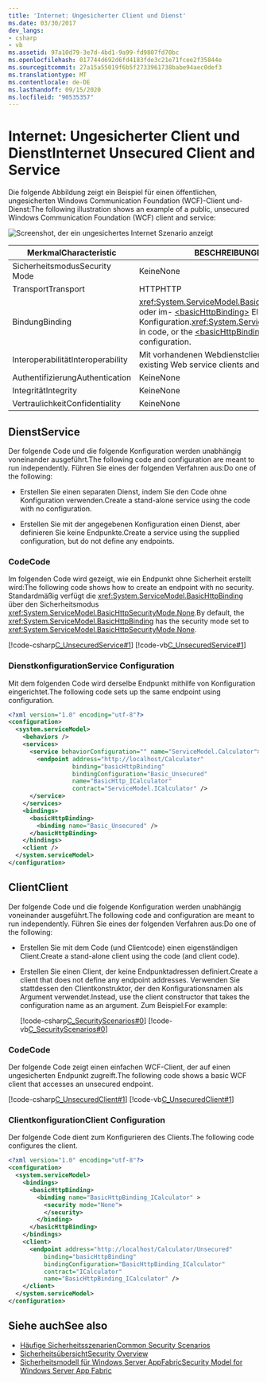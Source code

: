 ```yaml
---
title: 'Internet: Ungesicherter Client und Dienst'
ms.date: 03/30/2017
dev_langs:
- csharp
- vb
ms.assetid: 97a10d79-3e7d-4bd1-9a99-fd9807fd70bc
ms.openlocfilehash: 017744d692d6fd4183fde3c21e71fcee2f35844e
ms.sourcegitcommit: 27a15a55019f6b5f2733961738babe94aec0def3
ms.translationtype: MT
ms.contentlocale: de-DE
ms.lasthandoff: 09/15/2020
ms.locfileid: "90535357"
---
```

# <a name="internet-unsecured-client-and-service"></a><span data-ttu-id="28e8e-102">Internet: Ungesicherter Client und Dienst</span><span class="sxs-lookup"><span data-stu-id="28e8e-102">Internet Unsecured Client and Service</span></span>
<span data-ttu-id="28e8e-103">Die folgende Abbildung zeigt ein Beispiel für einen öffentlichen, ungesicherten Windows Communication Foundation (WCF)-Client und-Dienst:</span><span class="sxs-lookup"><span data-stu-id="28e8e-103">The following illustration shows an example of a public, unsecured Windows Communication Foundation (WCF) client and service:</span></span>  
  
 ![Screenshot, der ein ungesichertes Internet Szenario anzeigt](./media/internet-unsecured-client-and-service/public-unsecured-internet.gif)  
  
|<span data-ttu-id="28e8e-105">Merkmal</span><span class="sxs-lookup"><span data-stu-id="28e8e-105">Characteristic</span></span>|<span data-ttu-id="28e8e-106">BESCHREIBUNG</span><span class="sxs-lookup"><span data-stu-id="28e8e-106">Description</span></span>|  
|--------------------|-----------------|  
|<span data-ttu-id="28e8e-107">Sicherheitsmodus</span><span class="sxs-lookup"><span data-stu-id="28e8e-107">Security Mode</span></span>|<span data-ttu-id="28e8e-108">Keine</span><span class="sxs-lookup"><span data-stu-id="28e8e-108">None</span></span>|  
|<span data-ttu-id="28e8e-109">Transport</span><span class="sxs-lookup"><span data-stu-id="28e8e-109">Transport</span></span>|<span data-ttu-id="28e8e-110">HTTP</span><span class="sxs-lookup"><span data-stu-id="28e8e-110">HTTP</span></span>|  
|<span data-ttu-id="28e8e-111">Bindung</span><span class="sxs-lookup"><span data-stu-id="28e8e-111">Binding</span></span>|<span data-ttu-id="28e8e-112"><xref:System.ServiceModel.BasicHttpBinding> im Code oder im- [\<basicHttpBinding>](../../configure-apps/file-schema/wcf/basichttpbinding.md) Element in der Konfiguration.</span><span class="sxs-lookup"><span data-stu-id="28e8e-112"><xref:System.ServiceModel.BasicHttpBinding> in code, or the [\<basicHttpBinding>](../../configure-apps/file-schema/wcf/basichttpbinding.md) element in configuration.</span></span>|  
|<span data-ttu-id="28e8e-113">Interoperabilität</span><span class="sxs-lookup"><span data-stu-id="28e8e-113">Interoperability</span></span>|<span data-ttu-id="28e8e-114">Mit vorhandenen Webdienstclients und Diensten</span><span class="sxs-lookup"><span data-stu-id="28e8e-114">With existing Web service clients and services</span></span>|  
|<span data-ttu-id="28e8e-115">Authentifizierung</span><span class="sxs-lookup"><span data-stu-id="28e8e-115">Authentication</span></span>|<span data-ttu-id="28e8e-116">Keine</span><span class="sxs-lookup"><span data-stu-id="28e8e-116">None</span></span>|  
|<span data-ttu-id="28e8e-117">Integrität</span><span class="sxs-lookup"><span data-stu-id="28e8e-117">Integrity</span></span>|<span data-ttu-id="28e8e-118">Keine</span><span class="sxs-lookup"><span data-stu-id="28e8e-118">None</span></span>|  
|<span data-ttu-id="28e8e-119">Vertraulichkeit</span><span class="sxs-lookup"><span data-stu-id="28e8e-119">Confidentiality</span></span>|<span data-ttu-id="28e8e-120">Keine</span><span class="sxs-lookup"><span data-stu-id="28e8e-120">None</span></span>|  
  
## <a name="service"></a><span data-ttu-id="28e8e-121">Dienst</span><span class="sxs-lookup"><span data-stu-id="28e8e-121">Service</span></span>  
 <span data-ttu-id="28e8e-122">Der folgende Code und die folgende Konfiguration werden unabhängig voneinander ausgeführt.</span><span class="sxs-lookup"><span data-stu-id="28e8e-122">The following code and configuration are meant to run independently.</span></span> <span data-ttu-id="28e8e-123">Führen Sie eines der folgenden Verfahren aus:</span><span class="sxs-lookup"><span data-stu-id="28e8e-123">Do one of the following:</span></span>  
  
- <span data-ttu-id="28e8e-124">Erstellen Sie einen separaten Dienst, indem Sie den Code ohne Konfiguration verwenden.</span><span class="sxs-lookup"><span data-stu-id="28e8e-124">Create a stand-alone service using the code with no configuration.</span></span>  
  
- <span data-ttu-id="28e8e-125">Erstellen Sie mit der angegebenen Konfiguration einen Dienst, aber definieren Sie keine Endpunkte.</span><span class="sxs-lookup"><span data-stu-id="28e8e-125">Create a service using the supplied configuration, but do not define any endpoints.</span></span>  
  
### <a name="code"></a><span data-ttu-id="28e8e-126">Code</span><span class="sxs-lookup"><span data-stu-id="28e8e-126">Code</span></span>  
 <span data-ttu-id="28e8e-127">Im folgenden Code wird gezeigt, wie ein Endpunkt ohne Sicherheit erstellt wird:</span><span class="sxs-lookup"><span data-stu-id="28e8e-127">The following code shows how to create an endpoint with no security.</span></span> <span data-ttu-id="28e8e-128">Standardmäßig verfügt die <xref:System.ServiceModel.BasicHttpBinding> über den Sicherheitsmodus <xref:System.ServiceModel.BasicHttpSecurityMode.None>.</span><span class="sxs-lookup"><span data-stu-id="28e8e-128">By default, the <xref:System.ServiceModel.BasicHttpBinding> has the security mode set to <xref:System.ServiceModel.BasicHttpSecurityMode.None>.</span></span>  
  
 [!code-csharp[C_UnsecuredService#1](../../../../samples/snippets/csharp/VS_Snippets_CFX/c_unsecuredservice/cs/source.cs#1)]
 [!code-vb[C_UnsecuredService#1](../../../../samples/snippets/visualbasic/VS_Snippets_CFX/c_unsecuredservice/vb/source.vb#1)]  
  
### <a name="service-configuration"></a><span data-ttu-id="28e8e-129">Dienstkonfiguration</span><span class="sxs-lookup"><span data-stu-id="28e8e-129">Service Configuration</span></span>  
 <span data-ttu-id="28e8e-130">Mit dem folgenden Code wird derselbe Endpunkt mithilfe von Konfiguration eingerichtet.</span><span class="sxs-lookup"><span data-stu-id="28e8e-130">The following code sets up the same endpoint using configuration.</span></span>  
  
```xml  
<?xml version="1.0" encoding="utf-8"?>  
<configuration>  
  <system.serviceModel>  
    <behaviors />  
    <services>  
      <service behaviorConfiguration="" name="ServiceModel.Calculator">  
        <endpoint address="http://localhost/Calculator"
                  binding="basicHttpBinding"  
                  bindingConfiguration="Basic_Unsecured"
                  name="BasicHttp_ICalculator"  
                  contract="ServiceModel.ICalculator" />  
      </service>  
    </services>  
    <bindings>  
      <basicHttpBinding>  
        <binding name="Basic_Unsecured" />  
      </basicHttpBinding>  
    </bindings>  
    <client />  
  </system.serviceModel>  
</configuration>  
```  
  
## <a name="client"></a><span data-ttu-id="28e8e-131">Client</span><span class="sxs-lookup"><span data-stu-id="28e8e-131">Client</span></span>  
 <span data-ttu-id="28e8e-132">Der folgende Code und die folgende Konfiguration werden unabhängig voneinander ausgeführt.</span><span class="sxs-lookup"><span data-stu-id="28e8e-132">The following code and configuration are meant to run independently.</span></span> <span data-ttu-id="28e8e-133">Führen Sie eines der folgenden Verfahren aus:</span><span class="sxs-lookup"><span data-stu-id="28e8e-133">Do one of the following:</span></span>  
  
- <span data-ttu-id="28e8e-134">Erstellen Sie mit dem Code (und Clientcode) einen eigenständigen Client.</span><span class="sxs-lookup"><span data-stu-id="28e8e-134">Create a stand-alone client using the code (and client code).</span></span>  
  
- <span data-ttu-id="28e8e-135">Erstellen Sie einen Client, der keine Endpunktadressen definiert.</span><span class="sxs-lookup"><span data-stu-id="28e8e-135">Create a client that does not define any endpoint addresses.</span></span> <span data-ttu-id="28e8e-136">Verwenden Sie stattdessen den Clientkonstruktor, der den Konfigurationsnamen als Argument verwendet.</span><span class="sxs-lookup"><span data-stu-id="28e8e-136">Instead, use the client constructor that takes the configuration name as an argument.</span></span> <span data-ttu-id="28e8e-137">Zum Beispiel:</span><span class="sxs-lookup"><span data-stu-id="28e8e-137">For example:</span></span>  
  
     [!code-csharp[C_SecurityScenarios#0](../../../../samples/snippets/csharp/VS_Snippets_CFX/c_securityscenarios/cs/source.cs#0)]
     [!code-vb[C_SecurityScenarios#0](../../../../samples/snippets/visualbasic/VS_Snippets_CFX/c_securityscenarios/vb/source.vb#0)]  
  
### <a name="code"></a><span data-ttu-id="28e8e-138">Code</span><span class="sxs-lookup"><span data-stu-id="28e8e-138">Code</span></span>  
 <span data-ttu-id="28e8e-139">Der folgende Code zeigt einen einfachen WCF-Client, der auf einen ungesicherten Endpunkt zugreift.</span><span class="sxs-lookup"><span data-stu-id="28e8e-139">The following code shows a basic WCF client that accesses an unsecured endpoint.</span></span>  
  
 [!code-csharp[C_UnsecuredClient#1](../../../../samples/snippets/csharp/VS_Snippets_CFX/c_unsecuredclient/cs/source.cs#1)]
 [!code-vb[C_UnsecuredClient#1](../../../../samples/snippets/visualbasic/VS_Snippets_CFX/c_unsecuredclient/vb/source.vb#1)]  
  
### <a name="client-configuration"></a><span data-ttu-id="28e8e-140">Clientkonfiguration</span><span class="sxs-lookup"><span data-stu-id="28e8e-140">Client Configuration</span></span>  
 <span data-ttu-id="28e8e-141">Der folgende Code dient zum Konfigurieren des Clients.</span><span class="sxs-lookup"><span data-stu-id="28e8e-141">The following code configures the client.</span></span>  
  
```xml  
<?xml version="1.0" encoding="utf-8"?>  
<configuration>  
  <system.serviceModel>  
    <bindings>  
      <basicHttpBinding>  
        <binding name="BasicHttpBinding_ICalculator" >  
          <security mode="None">  
          </security>  
        </binding>  
      </basicHttpBinding>  
    </bindings>  
    <client>  
      <endpoint address="http://localhost/Calculator/Unsecured"  
          binding="basicHttpBinding"
          bindingConfiguration="BasicHttpBinding_ICalculator"  
          contract="ICalculator"
          name="BasicHttpBinding_ICalculator" />  
    </client>  
  </system.serviceModel>  
</configuration>  
```  
  
## <a name="see-also"></a><span data-ttu-id="28e8e-142">Siehe auch</span><span class="sxs-lookup"><span data-stu-id="28e8e-142">See also</span></span>

- [<span data-ttu-id="28e8e-143">Häufige Sicherheitsszenarien</span><span class="sxs-lookup"><span data-stu-id="28e8e-143">Common Security Scenarios</span></span>](common-security-scenarios.md)
- [<span data-ttu-id="28e8e-144">Sicherheitsübersicht</span><span class="sxs-lookup"><span data-stu-id="28e8e-144">Security Overview</span></span>](security-overview.md)
- <span data-ttu-id="28e8e-145">[Sicherheitsmodell für Windows Server AppFabric](/previous-versions/appfabric/ee677202(v=azure.10))</span><span class="sxs-lookup"><span data-stu-id="28e8e-145">[Security Model for Windows Server App Fabric](/previous-versions/appfabric/ee677202(v=azure.10))</span></span>
